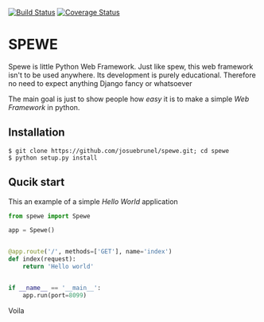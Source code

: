 [![Build Status](https://travis-ci.org/josuebrunel/spewe.svg?branch=master)](https://travis-ci.org/josuebrunel/spewe)
[![Coverage Status](https://coveralls.io/repos/github/josuebrunel/spewe/badge.svg?branch=master)](https://coveralls.io/github/josuebrunel/spewe?branch=master)

SPEWE
=====

Spewe is little Python Web Framework.
Just like spew, this web framework isn't to be used anywhere. Its development is purely educational.
Therefore no need to expect anything Django fancy or whatsoever

The main goal is just to show people how _easy_ it is to make a simple _Web Framework_ in python.


## Installation

```shell
$ git clone https://github.com/josuebrunel/spewe.git; cd spewe
$ python setup.py install
```

## Qucik start

This an example of a simple _Hello World_ application

```python
from spewe import Spewe

app = Spewe()


@app.route('/', methods=['GET'], name='index')
def index(request):
    return 'Hello world'


if __name__ == '__main__':
    app.run(port=8099)
```

Voila
